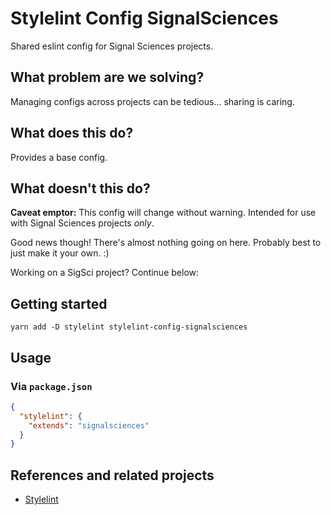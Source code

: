 # Stylelint Config SignalSciences

Shared eslint config for Signal Sciences projects.


## What problem are we solving?

Managing configs across projects can be tedious... sharing is caring.


## What does this do?

Provides a base config.


## What doesn't this do?

**Caveat emptor:** This config will change without warning. Intended for use
with Signal Sciences projects _only_.

Good news though! There's almost nothing going on here. Probably best to just
make it your own. :)

Working on a SigSci project? Continue below:


## Getting started

```
yarn add -D stylelint stylelint-config-signalsciences
```


## Usage


### Via `package.json`

```json
{
  "stylelint": {
    "extends": "signalsciences"
  }
}
```


## References and related projects

- [Stylelint](https://github.com/stylelint/stylelint)
